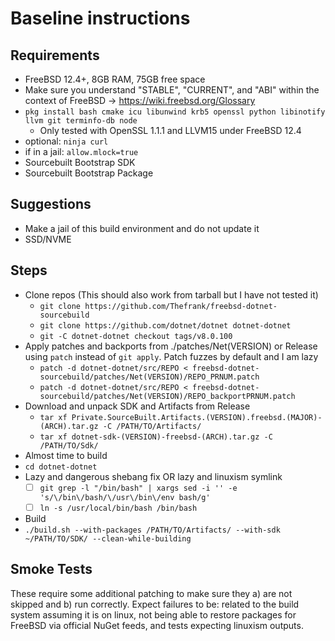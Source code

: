 # Baseline instructions

## Requirements
- FreeBSD 12.4+, 8GB RAM, 75GB free space
- Make sure you understand "STABLE", "CURRENT", and "ABI" within the context of FreeBSD -> https://wiki.freebsd.org/Glossary
- `pkg install bash cmake icu libunwind krb5 openssl python libinotify llvm git terminfo-db node`
  - Only tested with OpenSSL 1.1.1 and LLVM15 under FreeBSD 12.4
- optional: `ninja curl`
- if in a jail: `allow.mlock=true`
- Sourcebuilt Bootstrap SDK
- Sourcebuilt Bootstrap Package

## Suggestions
- Make a jail of this build environment and do not update it
- SSD/NVME

## Steps
- Clone repos (This should also work from tarball but I have not tested it)
  - `git clone https://github.com/Thefrank/freebsd-dotnet-sourcebuild`
  - `git clone https://github.com/dotnet/dotnet dotnet-dotnet`
  - `git -C dotnet-dotnet checkout tags/v8.0.100`
- Apply patches and backports from ./patches/Net(VERSION) or Release using `patch` instead of `git apply`. Patch fuzzes by default and I am lazy
  - `patch -d dotnet-dotnet/src/REPO < freebsd-dotnet-sourcebuild/patches/Net(VERSION)/REPO_PRNUM.patch`
  - `patch -d dotnet-dotnet/src/REPO < freebsd-dotnet-sourcebuild/patches/Net(VERSION)/REPO_backportPRNUM.patch`
- Download and unpack SDK and Artifacts from Release
  - `tar xf Private.SourceBuilt.Artifacts.(VERSION).freebsd.(MAJOR)-(ARCH).tar.gz -C /PATH/TO/Artifacts/`
  - `tar xf dotnet-sdk-(VERSION)-freebsd-(ARCH).tar.gz -C /PATH/TO/Sdk/`
- Almost time to build
 - `cd dotnet-dotnet`
- Lazy and dangerous shebang fix OR lazy and linuxism symlink
  - [ ] `git grep -l "/bin/bash" | xargs sed -i '' -e 's/\/bin\/bash/\/usr\/bin\/env bash/g'`
  - [ ] `ln -s /usr/local/bin/bash /bin/bash`
- Build
- `./build.sh --with-packages /PATH/TO/Artifacts/ --with-sdk ~/PATH/TO/SDK/ --clean-while-building` 

## Smoke Tests
These require some additional patching to make sure they a) are not skipped and b) run correctly.
Expect failures to be: related to the build system assuming it is on linux, not being able to restore packages for FreeBSD via official NuGet feeds, and tests expecting linuxism outputs.